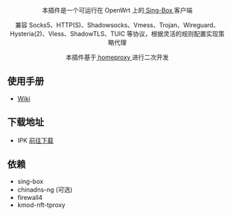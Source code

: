 <p align="center">
本插件是一个可运行在 OpenWrt 上的<a href="https://github.com/SagerNet/sing-box" target="_blank"> Sing-Box </a>客户端</p>
<p align="center">
兼容 Socks5、HTTP(S)、Shadowsocks、Vmess、Trojan、Wireguard、Hysteria(2)、Vless、ShadowTLS、TUIC 等协议，根据灵活的规则配置实现策略代理</p>
<p align="center">
本插件基于<a href="https://github.com/immortalwrt/homeproxy" target="_blank"> homeproxy </a>进行二次开发</p>

使用手册
---

* [Wiki](https://github.com/douglarek/luci-app-homeproxy/wiki)


下载地址
---

* IPK [前往下载](https://github.com/douglarek/luci-app-homeproxy/actions/workflows/build-ipk.yml)


依赖
---

* sing-box
* chinadns-ng (可选)
* firewall4
* kmod-nft-tproxy
